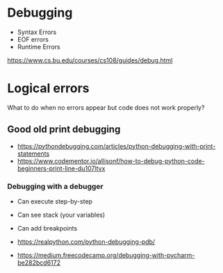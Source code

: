 # Debugging

* Syntax Errors
* EOF errors
* Runtime Errors

https://www.cs.bu.edu/courses/cs108/guides/debug.html

# Logical errors
What to do when no errors appear but code does not work properly?

## Good old print debugging

* https://pythondebugging.com/articles/python-debugging-with-print-statements
* https://www.codementor.io/allisonf/how-to-debug-python-code-beginners-print-line-du107ltvx

### Debugging with a debugger

* Can execute step-by-step
* Can see stack (your variables)
* Can add breakpoints

* https://realpython.com/python-debugging-pdb/
* https://medium.freecodecamp.org/debugging-with-pycharm-be282bcd6172
